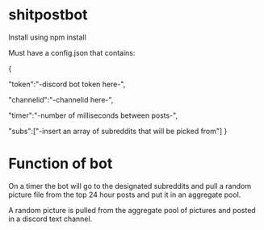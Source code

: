 # shitpostbot

Install using npm install

Must have a config.json that contains:

{

  "token":"-discord bot token here-",

  "channelid":"-channelid here-",
  
  "timer":"-number of milliseconds between posts-",
  
  "subs":["-insert an array of subreddits that will be picked from"]
}

# Function of bot

On a timer the bot will go to the designated subreddits and pull a random picture file from the top 24 hour posts and put it in an aggregate pool.

A random picture is pulled from the aggregate pool of pictures and posted in a discord text channel.